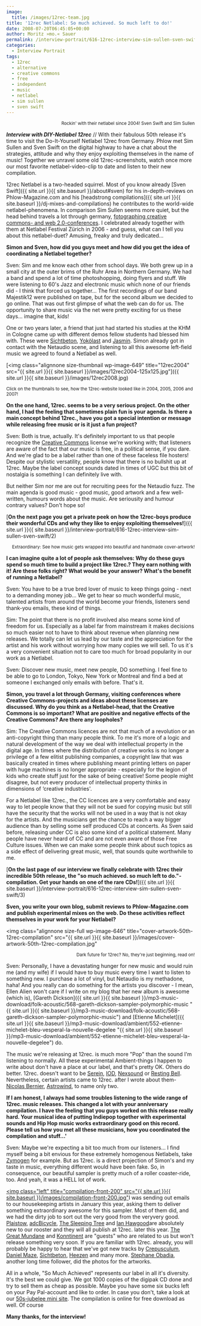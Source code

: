 ```yaml
---
image:
  title: /images/12rec-team.jpg
title: '12rec Netlabel: So much achieved. So much left to do!'
date: 2008-07-20T06:45:05+00:00
author: Moritz »mo.« Sauer
permalink: /interview-portrait/616-12rec-interview-sim-sullen-sven-swift
categories:
  - Interview Portrait
tags:
  - 12rec
  - alternative
  - creative commons
  - free
  - independent
  - music
  - netlabel
  - sim sullen
  - sven swift
---
```

<p style="text-align: right;">
  <small>Rockin' with their netlabel since 2004! Sven Swift and Sim Sullen</small>
</p>



***Interview with DIY-Netlabel 12rec*** // With their fabulous 50th release it's time to visit the Do-It-Yourself Netlabel 12rec from Germany. Phlow met Sim Sullen and Sven Swift on the digital highway to have a chat about the strategies, attitude and why they enjoy exploiting themselves in the name of music! Together we unravel some old 12rec-screenshots, watch once more our most favorite netlabel-video-clip to date and listen to their new compilation.

<!--more-->

<!--adsense-->

12rec Netlabel is a two-headed squirrel. Most of you know already [Sven Swift]({{ site.url }}{{ site.baseurl }}/about#sven) for his in-depth-reviews on Phlow-Magazine.com and his [headstrong compilations]({{ site.url }}{{ site.baseurl }}/dj-mixes-and-compilations) he contributes to the world-wide netlabel-phenomena. In comparison Sim Sullen seems more quiet, but the head behind travels a lot through germany, <a href="http://flickr.com/photos/simsullen/" target="_blank">fotographing creative commons- and web 2.0-conferences</a>. I celebrated already together with them at Netlabel Festival Zürich in 2006 - and guess, what can I tell you about this netlabel-duet? Amusing, freaky and truly dedicated...

**Simon and Sven, how did you guys meet and how did you get the idea of coordinating a Netlabel together?**

Sven: Sim and me know each other from school days. We both grew up in a small city at the outer brims of the Ruhr Area in Northern Germany. We had a band and spend a lot of time photoshopping, doing flyers and stuff. We were listening to 60's Jazz and electronic music which none of our friends did - I think that forced us together... The first recordings of our band Majestik12 were published on tape, but for the second album we decided to go online. That was out first glimpse of what the web can do for us. The opportunity to share music via the net were pretty exciting for us these days... imagine that, kids!

One or two years later, a friend that just had started his studies at the KHM in Cologne came up with different demos fellow students had blessed him with. These were [Sichtbeton](http://www.archive.org/details/12rec.010 "http://www.archive.org/details/12rec.010"), [Yokölast](http://www.archive.org/details/12rec.015 "http://www.archive.org/details/12rec.015") and [Jasmin](http://www.archive.org/details/12rec.011 "http://www.archive.org/details/12rec.011"). Simon already got in contact with the Netaudio scene, and listening to all this awesome left-field music we agreed to found a Netlabel as well.

[<img class="alignnone size-thumbnail wp-image-649" title="12rec2004" src="{{ site.url }}{{ site.baseurl }}/images/12rec2004-125x125.jpg"]({{ site.url }}{{ site.baseurl }}/images/12rec2008.jpg)

<small>Click on the thumbnails to see, how the 12rec-website looked like in 2004, 2005, 2006 and 2007!<br /> </small>

**On the one hand, 12rec. seems to be a very serious project. On the other hand, I had the feeling that sometimes plain fun is your agenda. Is there a main concept behind 12rec., have you got a special intention or message while releasing free music or is it just a fun project?**

Sven: Both is true, actually. It's definitely important to us that people recognize the [Creative Commons](http://creativecommons.org/ "http://creativecommons.org/") license we're working with; that listeners are aware of the fact that our music is free, in a political sense, if you dare. And we're glad to be a label rather than one of these faceless file hosters! Despite our stylistic versatility, people know that there is no bullshit up at 12rec. Maybe the label concept sounds dated in times of UGC but this bit of nostalgia is something I can definitely live with.

But neither Sim nor me are out for recruiting pees for the Netaudio fuzz. The main agenda is good music - good music, good artwork and a few well-written, humours words about the music. Are seriousity and humour contrary values? Don't hope so!

[**On the next page you get a private peek on how the 12rec-boys produce their wonderful CDs and why they like to enjoy exploiting themselves!**]({{ site.url }}{{ site.baseurl }}/interview-portrait/616-12rec-interview-sim-sullen-sven-swift/2)

<!--nextpage-->


  


<p style="text-align: right;">
  <small>Extraordinary: See how music gets wrapped into beautiful and handmade cover-artwork!</small>
</p>

**I can imagine quite a lot of people ask themselves: Why do these guys spend so much time to build a project like 12rec.? They earn nothing with it! Are these folks right? What would be your answer? What's the benefit of running a Netlabel?**

Sven: You have to be a true bred lover of music to keep things going - next to a demanding money job... We get to hear so much wonderful music, talented artists from around the world become your friends, listeners send thank-you emails, these kind of things.

Sim: The point that there is no profit involved also means some kind of freedom for us. Especially as a label far from mainstream it makes decisions so much easier not to have to think about revenue when planning new releases. We totally can let us lead by our taste and the appreciation for the artist and his work without worrying how many copies we will sell. To us it´s a very convenient situation not to care too much for broad popularity in our work as a Netlabel.

Sven: Discover new music, meet new people, DO something. I feel fine to be able to go to London, Tokyo, New York or Montreal and find a bed at someone I exchanged only emails with before. That's it.

**Simon, you travel a lot through Germany, visiting conferences where Creative Commons-projects and ideas about these licenses are discussed. Why do you think as a Netlabel-head, that the Creative Commons is so important? What are positive and negative effects of the Creative Commons? Are there any loopholes?**

Sim: The Creative Commons licences are not that much of a revolution or an anti-copyright thing than many people think. To me it's more of a logic and natural development of the way we deal with intellectual property in the digital age. In times where the distribution of creative works is no longer a privilege of a few elitist publishing companies, a copyright law that was basically created in times where publishing meant printing letters on paper with huge machines is no longer appropriate - especially for the legion of kids who create stuff just for the sake of being creative! Some people might disagree, but not every producer of intellectual property thinks in dimensions of ‘creative industries'.

For a Netlabel like 12rec., the CC licences are a very comfortable and easy way to let people know that they will not be sued for copying music but still have the security that the works will not be used in a way that is not okay for the artists. And the musicians get the chance to reach a way bigger audience than by selling some self produced CDs at concerts. As Sven said before, releasing under CC is also some kind of a political statement. Many people have never heard of CC and are not even aware of those Free Culture issues. When we can make some people think about such topics as a side effect of delivering great music, well, that sounds quite worthwhile to me.

[**On the last page of our interview we finally celebrate with 12rec their incredible 50th release, the "so much achieved. so much left to do."-compilation. Get your hands on one of the rare CDs!**]({{ site.url }}{{ site.baseurl }}/interview-portrait/616-12rec-interview-sim-sullen-sven-swift/3)

<!--nextpage-->

**Sven, you write your own blog, submit reviews to Phlow-Magazine.com and publish experimental mixes on the web. Do these activities reflect themselves in your work for your Netlabel?**

<img class="alignnone size-full wp-image-646" title="cover-artwork-50th-12rec-compilation" src="{{ site.url }}{{ site.baseurl }}/images/cover-artwork-50th-12rec-compilation.jpg"

<p style="text-align: right;">
  <small>Dark future for 12rec? No, they're just beginning, read on!</small>
</p>

Sven: Personally, I have a devastating hunger for new music and would ruin me (and my wife) if I would have to buy music every time I want to listen to something new. I purchase a lot of vinyl, but Netaudio is my methadone, haha! And you really can do something for the artists you discover - I mean, Ellen Alien won't care if I write on my blog that her new album is awesome (which is), [Gareth Dickson]({{ site.url }}{{ site.baseurl }}/mp3-music-download/folk-acoustic/568-gareth-dickson-sampler-polymorphic-music "{{ site.url }}{{ site.baseurl }}/mp3-music-download/folk-acoustic/568-gareth-dickson-sampler-polymorphic-music") and [Etienne Michelet]({{ site.url }}{{ site.baseurl }}/mp3-music-download/ambient/552-etienne-michelet-bleu-vesperal-la-nouvelle-degelee "{{ site.url }}{{ site.baseurl }}/mp3-music-download/ambient/552-etienne-michelet-bleu-vesperal-la-nouvelle-degelee") do.

The music we're releasing at 12rec. is much more "Pop" than the sound I'm listening to normally. All these experimental Ambient-things I happen to write about don't have a place at our label, and that's pretty OK. Others do better. 12rec. doesn't want to be [Serein](http://www.serein.co.uk/ "http://www.serein.co.uk/"), [IOD](http://semlabel.com/iod/ "http://semlabel.com/iod/"), [Nexsound](http://nexsound.org/ "http://nexsound.org/") or [Resting Bell](http://www.restingbell.net/ "http://www.restingbell.net/"). Nevertheless, certain artists came to 12rec. after I wrote about them- [Nicolas Bernier](http://12rec.net/Release_Nicolas-Bernier-Simon-Trottier_042.htm), [Astrowind](http://12rec.net/Release_Astrowind_041.htm), to name only two.

**If I am honest, I always had some troubles listening to the wide range of 12rec. music releases. This changed a lot with your anniversary compilation. I have the feeling that you guys worked on this release really hard. Your musical idea of putting Indiepop together with experimental sounds and Hip Hop music works extraordinary good on this record. Please tell us how you met all these musicians, how you coordinated the compilation and stuff...'**

Sven: Maybe we're expecting a bit too much from our listeners... I find myself being a bit envious for these extremely homogenous Netlabels, take [Zymogen](http://www.zymogen.net/ "http://www.zymogen.net/") for example. But as 12rec. is a direct projection of Simon's and my taste in music, everything different would have been fake. So, in consequence, our beautiful sampler is pretty much of a roller coaster-ride, too. And yeah, it was a HELL lot of work.

[<img class="left" title="compilation-front-200" src="{{ site.url }}{{ site.baseurl }}/images/compilation-front-200.jpg"](http://12rec.net/12rec.050_Downloads.htm)I was sending out emails to our housekeeping artists in January this year, asking them to deliver something extraordinary awesome for this sampler. Most of them did, and we had the dirty job to sort out the very good from the veryvery good. [Plaistow](http://www.edogm.net/plaistow/ "http://www.edogm.net/plaistow/"), [adcBicycle](http://www.adcbicycle.com/ "http://www.adcbicycle.com/"), [The Sleeping Tree](http://www.myspace.com/thesleepingtree "http://www.myspace.com/thesleepingtree") and [Ian Hawgood](http://www.koenmusic.com/ "http://www.koenmusic.com/")are absolutely new to our rooster and they will all publish at 12rec. later this year. [The Great Mundane](http://www.thegreatmundane.com/ "http://www.thegreatmundane.com/") and [Konntinent](http://www.myspace.com/konntinent "http://www.myspace.com/konntinent") are "guests" who are related to us but won't release something very soon. If you are familiar with 12rec. already, you will probably be happy to hear that we've got new tracks by <a href="http://12rec.net/Release_Crepusculum_036.htm" target="_blank">Crepusculum</a>, <a href="http://12rec.net/Release_Daniel-Maze_028.htm" target="_self">Daniel Maze</a>, [Sichtbeton](http://www.archive.org/details/12rec.010 "http://www.archive.org/details/12rec.010"), <a href="http://12rec.net/Release_Heezen_033.htm" target="_blank">Heezen</a> and many more. [Stephane Obadia](http://www.flickr.com/photos/firlgriend/ "http://www.flickr.com/photos/firlgriend/"), another long time follower, did the photos for the artworks.

All in a whole, "So Much Achieved" represents our label in all it's diversity. It's the best we could give. We got 1000 copies of the digipak CD done and try to sell them as cheap as possible. Maybe you have some six bucks left on your Pay Pal-account and like to order. In case you don't, take a look at our [50s-jubelee mini site](http://12rec.net/050.htm "http://12rec.net/050.htm"). The compilation is online for free download as well. Of course

**Many thanks, for the interview!**
